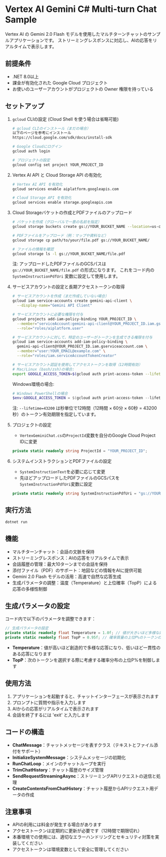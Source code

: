 # Vertex AI Gemini C# Multi-turn Chat Sample

Vertex AI の Gemini 2.0 Flash モデルを使用したマルチターンチャットのサンプルアプリケーションです。
ストリーミングレスポンスに対応し、AIの応答をリアルタイムで表示します。

## 前提条件

- .NET 8.0以上
- 課金が有効化された Google Cloud プロジェクト
- お使いのユーザーアカウントがプロジェクトの Owner 権限を持っている

## セットアップ

1. `gcloud` CLIの設定 (Cloud Shell を使う場合は省略可能)
   ```bash
   # gcloud CLIのインストール（まだの場合）
   以下のページを参考にインストール
   https://cloud.google.com/sdk/docs/install-sdk

   # Google Cloudにログイン
   gcloud auth login

   # プロジェクトの設定
   gcloud config set project YOUR_PROJECT_ID
   ```

2. Vertex AI API と Cloud Storage API の有効化
   ```bash
   # Vertex AI API を有効化
   gcloud services enable aiplatform.googleapis.com

   # Cloud Storage API を有効化
   gcloud services enable storage.googleapis.com
   ```

3. Cloud Storageバケットの作成とPDFファイルのアップロード
   ```bash
   # バケットを作成（グローバルで一意の名前を指定）
   gcloud storage buckets create gs://YOUR_BUCKET_NAME --location=us-central1

   # PDFファイルをアップロード（例：マップや資料など）
   gcloud storage cp path/to/your/file.pdf gs://YOUR_BUCKET_NAME/

   # ファイルの情報を確認
   gcloud storage ls -l gs://YOUR_BUCKET_NAME/file.pdf
   ```

   注: アップロードしたPDFファイルのGCSパスは `gs://YOUR_BUCKET_NAME/file.pdf` の形式になります。
   これをコード内の `SystemInstructionPdfUri` 変数に設定して使用します。

4. サービスアカウントの設定と長期アクセストークンの取得
   ```bash
   # サービスアカウントを作成（まだ作成していない場合）
   gcloud iam service-accounts create gemini-api-client \
     --display-name="Gemini API Client"

   # サービスアカウントに必要な権限を付与
   gcloud projects add-iam-policy-binding YOUR_PROJECT_ID \
     --member="serviceAccount:gemini-api-client@YOUR_PROJECT_ID.iam.gserviceaccount.com" \
     --role="roles/aiplatform.user"

   # サービスアカウントに対して、特定のユーザーがトークンを生成できる権限を付与
   gcloud iam service-accounts add-iam-policy-binding \
     gemini-api-client@YOUR_PROJECT_ID.iam.gserviceaccount.com \
     --member="user:YOUR_EMAIL@example.com" \
     --role="roles/iam.serviceAccountTokenCreator"

   # サービスアカウント認証を使用してアクセストークンを取得（12時間有効）
   # Mac/Linux (bash/zsh)の場合:
   export GOOGLE_ACCESS_TOKEN=$(gcloud auth print-access-token --lifetime=43200 --impersonate-service-account=gemini-api-client@YOUR_PROJECT_ID.iam.gserviceaccount.com)
   ```

   Windows環境の場合:
   ```powershell
   # Windows PowerShellの場合
   $env:GOOGLE_ACCESS_TOKEN = $(gcloud auth print-access-token --lifetime=43200 --impersonate-service-account=gemini-api-client@YOUR_PROJECT_ID.iam.gserviceaccount.com)
   ```

   注: `--lifetime=43200` は秒単位で12時間（12時間 × 60分 × 60秒 = 43200秒）のトークン有効期限を指定しています。

5. プロジェクトの設定
   - `VertexGeminiChat.cs`の`ProjectId`変数を自分のGoogle Cloud Project IDに変更
   ```csharp
   private static readonly string ProjectId = "YOUR_PROJECT_ID";
   ```

6. システムインストラクションとPDFファイルの設定
   - `SystemInstructionText`を必要に応じて変更
   - 先ほどアップロードしたPDFファイルのGCSパスを`SystemInstructionPdfUri`変数に設定
   ```csharp
   private static readonly string SystemInstructionPdfUri = "gs://YOUR_BUCKET_NAME/file.pdf";
   ```

## 実行方法

```bash
dotnet run
```

## 機能

- マルチターンチャット：会話の文脈を保持
- ストリーミングレスポンス：AIの応答をリアルタイムで表示
- 会話履歴の管理：最大10ターンまでの会話を保持
- 添付ファイル（PDF）のサポート：地図などの情報をAIに提供可能
- Gemini 2.0 Flash モデルの活用：高速で自然な応答生成
- 生成パラメータの調整：温度（Temperature）と上位確率（TopP）による応答の多様性制御

## 生成パラメータの設定

コード内で以下のパラメータを調整できます：

```csharp
// 生成パラメータの設定
private static readonly float Temperature = 1.0f; // 値が大きいほど多様な応答（0.0-2.0）
private static readonly float TopP = 0.95f; // 確率質量の上位P%のトークンのみを考慮（0.0-1.0）
```

- **Temperature**：値が高いほど創造的で多様な応答になり、低いほど一貫性のある応答になります
- **TopP**：次のトークンを選択する際に考慮する確率分布の上位P%を制御します

## 使用方法

1. アプリケーションを起動すると、チャットインターフェースが表示されます
2. プロンプトに質問や指示を入力します
3. AIからの応答がリアルタイムで表示されます
4. 会話を終了するには 'exit' と入力します

## コードの構造

- **ChatMessage**：チャットメッセージを表すクラス（テキストとファイル添付をサポート）
- **InitializeSystemMessage**：システムメッセージの初期化
- **RunChatLoop**：メインのチャットループを実行
- **TrimChatHistory**：チャット履歴のサイズ管理
- **SendRequestStreamingAsync**：ストリーミングAPIリクエストの送信と処理
- **CreateContentsFromChatHistory**：チャット履歴からAPIリクエスト用データの作成

## 注意事項

- APIの利用には料金が発生する場合があります
- アクセストークンは定期的に更新が必要です（12時間で期限切れ）
- 本番環境での使用には、適切なエラーハンドリングとセキュリティ対策を実装してください
- アクセストークンは環境変数として安全に管理してください 